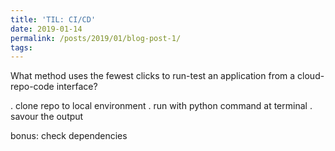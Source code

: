 ```yaml
---
title: 'TIL: CI/CD'
date: 2019-01-14
permalink: /posts/2019/01/blog-post-1/
tags:
---
```


What method uses the fewest clicks to run-test an application from a cloud-repo-code interface?

. clone repo to local environment
. run with python command at terminal
. savour the output

bonus: check dependencies
